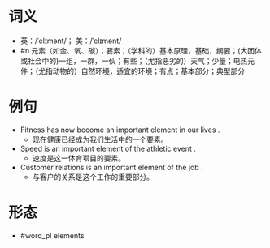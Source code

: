 # 词义
- 英：/ˈelɪmənt/； 美：/ˈelɪmənt/
- #n 元素（如金、氧、碳）；要素；（学科的）基本原理，基础，纲要；(大团体或社会中的)一组，一群，一伙；有些；（尤指恶劣的）天气；少量；电热元件；（尤指动物的）自然环境，适宜的环境；有点；基本部分；典型部分
# 例句
- Fitness has now become an important element in our lives .
	- 现在健康已经成为我们生活中的一个要素。
- Speed is an important element of the athletic event .
	- 速度是这一体育项目的要素。
- Customer relations is an important element of the job .
	- 与客户的关系是这个工作的重要部分。
# 形态
- #word_pl elements
